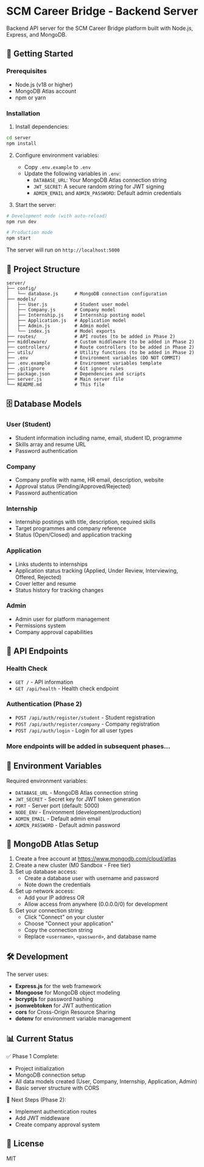 # SCM Career Bridge - Backend Server

Backend API server for the SCM Career Bridge platform built with Node.js, Express, and MongoDB.

## 🚀 Getting Started

### Prerequisites

- Node.js (v18 or higher)
- MongoDB Atlas account
- npm or yarn

### Installation

1. Install dependencies:
```bash
cd server
npm install
```

2. Configure environment variables:
   - Copy `.env.example` to `.env`
   - Update the following variables in `.env`:
     - `DATABASE_URL`: Your MongoDB Atlas connection string
     - `JWT_SECRET`: A secure random string for JWT signing
     - `ADMIN_EMAIL` and `ADMIN_PASSWORD`: Default admin credentials

3. Start the server:
```bash
# Development mode (with auto-reload)
npm run dev

# Production mode
npm start
```

The server will run on `http://localhost:5000`

## 📁 Project Structure

```
server/
├── config/
│   └── database.js      # MongoDB connection configuration
├── models/
│   ├── User.js          # Student user model
│   ├── Company.js       # Company model
│   ├── Internship.js    # Internship posting model
│   ├── Application.js   # Application model
│   ├── Admin.js         # Admin model
│   └── index.js         # Model exports
├── routes/              # API routes (to be added in Phase 2)
├── middleware/          # Custom middleware (to be added in Phase 2)
├── controllers/         # Route controllers (to be added in Phase 2)
├── utils/               # Utility functions (to be added in Phase 2)
├── .env                 # Environment variables (DO NOT COMMIT)
├── .env.example         # Environment variables template
├── .gitignore           # Git ignore rules
├── package.json         # Dependencies and scripts
├── server.js            # Main server file
└── README.md            # This file
```

## 🗄️ Database Models

### User (Student)
- Student information including name, email, student ID, programme
- Skills array and resume URL
- Password authentication

### Company
- Company profile with name, HR email, description, website
- Approval status (Pending/Approved/Rejected)
- Password authentication

### Internship
- Internship postings with title, description, required skills
- Target programmes and company reference
- Status (Open/Closed) and application tracking

### Application
- Links students to internships
- Application status tracking (Applied, Under Review, Interviewing, Offered, Rejected)
- Cover letter and resume
- Status history for tracking changes

### Admin
- Admin user for platform management
- Permissions system
- Company approval capabilities

## 🔧 API Endpoints

### Health Check
- `GET /` - API information
- `GET /api/health` - Health check endpoint

### Authentication (Phase 2)
- `POST /api/auth/register/student` - Student registration
- `POST /api/auth/register/company` - Company registration
- `POST /api/auth/login` - Login for all user types

### More endpoints will be added in subsequent phases...

## 🔐 Environment Variables

Required environment variables:

- `DATABASE_URL` - MongoDB Atlas connection string
- `JWT_SECRET` - Secret key for JWT token generation
- `PORT` - Server port (default: 5000)
- `NODE_ENV` - Environment (development/production)
- `ADMIN_EMAIL` - Default admin email
- `ADMIN_PASSWORD` - Default admin password

## 📝 MongoDB Atlas Setup

1. Create a free account at https://www.mongodb.com/cloud/atlas
2. Create a new cluster (M0 Sandbox - Free tier)
3. Set up database access:
   - Create a database user with username and password
   - Note down the credentials
4. Set up network access:
   - Add your IP address OR
   - Allow access from anywhere (0.0.0.0/0) for development
5. Get your connection string:
   - Click "Connect" on your cluster
   - Choose "Connect your application"
   - Copy the connection string
   - Replace `<username>`, `<password>`, and database name

## 🛠️ Development

The server uses:
- **Express.js** for the web framework
- **Mongoose** for MongoDB object modeling
- **bcryptjs** for password hashing
- **jsonwebtoken** for JWT authentication
- **cors** for Cross-Origin Resource Sharing
- **dotenv** for environment variable management

## 📊 Current Status

✅ Phase 1 Complete:
- Project initialization
- MongoDB connection setup
- All data models created (User, Company, Internship, Application, Admin)
- Basic server structure with CORS

🔄 Next Steps (Phase 2):
- Implement authentication routes
- Add JWT middleware
- Create company approval system

## 📄 License

MIT

